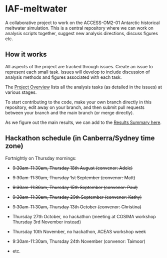 # IAF-meltwater

A collaborative project to work on the ACCESS-OM2-01 Antarctic historical meltwater simulation. This is a central repository where we can work on analysis scripts together, suggest new analysis directions, discuss figures etc.

## How it works
All aspects of the project are tracked through issues. Create an issue to represent each small task. Issues will develop to include discussion of analysis methods and figures associated with each task.

The [Project Overview](https://github.com/users/adele157/projects/1/views/1) lists all the analysis tasks (as detailed in the issues) at various stages.

To start contributing to the code, make your own branch directly in this repository, edit away on your branch, and then submit pull requests between your branch and the main branch (or merge directly).

As we figure out the main results, we can add to the [Results Summary here](https://github.com/adele157/IAF-meltwater/blob/main/Results_summary.md).

## Hackathon schedule (in Canberra/Sydney time zone)

Fortnightly on Thursday mornings:

  * ~~9:30am-11:30am, Thursday 18th August (convenor: Adele)~~
 
  * ~~9:30am-11:30am, Thursday 1st September (convenor: Matt)~~
  
  * ~~9:30am-11:30am, Thursday 15th September (convenor: Paul)~~
    
  * ~~9:30am-11:30am, Thursday 29th September (convenor: Kathy)~~
      
  * ~~9:30am-11:30am, Thursday 13th October (convenor: Christina)~~
  
  * Thursday 27th October, no hackathon (meeting at COSIMA workshop Thursday 3rd November instead)

  * Thursday 10th November, no hackathon, ACEAS workshop week
  
  * 9:30am-11:30am, Thursday 24th November (convenor: Taimoor)
  
  * etc.
